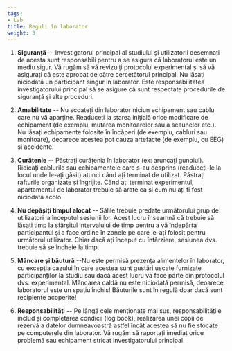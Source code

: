 ```yaml
---
tags:
- Lab
title: Reguli în laborator
weight: 3
---
```


1.  **Siguranță** -- Investigatorul principal al studiului și utilizatorii desemnați de acesta sunt responsabili pentru a se asigura că laboratorul este un mediu sigur. Vă rugăm să vă revizuiți protocolul experimental și să vă asigurați că este aprobat de către cercetătorul principal. Nu lăsați niciodată un participant singur în laborator. Este responsabilitatea investigatorului principal să se asigure că sunt respectate procedurile de siguranță și alte proceduri.

2.  **Amabilitate** -- Nu scoateți din laborator niciun echipament sau cablu care nu vă aparține. Readuceți la starea inițială orice modificare de echipament (de exemplu, mutarea monitoarelor sau a scaunelor etc.). Nu lăsați echipamente folosite în încăperi (de exemplu, cabluri sau monitoare), deoarece acestea pot cauza artefacte (de exemplu, cu EEG) și accidente.

3.  **Curățenie** -- Păstrați curățenia în laborator (ex: aruncați gunoiul). Ridicați cablurile sau echipamentele care s-au desprins (readuceți-le la locul unde le-ați găsit) atunci când ați terminat de utilizat. Păstrați rafturile organizate și îngrijite. Când ați terminat experimentul, apartamentul de laborator trebuie să arate ca și cum nu ați fi fost niciodată acolo.

4.  **Nu depășiți timpul alocat** -- Sălile trebuie predate următorului grup de utilizatori la începutul sesiunii lor. Acest lucru înseamnă că trebuie să lăsați timp la sfârșitul intervalului de timp pentru a vă îndepărta participantul și a face ordine în zonele pe care le-ați folosit pentru următorul utilizator. Chiar dacă ați început cu întârziere, sesiunea dvs. trebuie să se încheie la timp.

5.  **Mâncare și băutură** --Nu este permisă prezența alimentelor în laborator, cu excepția cazului în care acestea sunt gustări uscate furnizate participanților la studiu sau dacă acest lucru va face parte din protocolul dvs. experimental. Mâncarea caldă nu este niciodată permisă, deoarece laboratorul este un spațiu închis! Băuturile sunt în regulă doar dacă sunt recipiente acoperite!

6.  **Responsabilităț**i -- Pe lângă cele menționate mai sus, responsabilitățile includ și completarea condicii (log book), realizarea unei copii de rezervă a datelor dumneavoastră astfel încât acestea să nu fie stocate pe computerele din laborator. Vă rugăm să raportați imediat orice problemă sau echipament stricat investigatorului principal.
